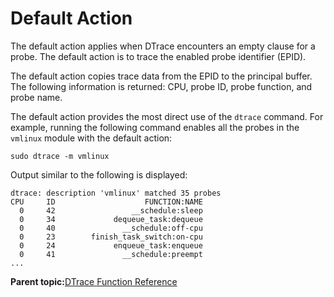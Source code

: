 
# Default Action

The default action applies when DTrace encounters an empty clause for a probe. The default action is to trace the enabled probe identifier \(EPID\).

The default action copies trace data from the EPID to the principal buffer. The following information is returned: CPU, probe ID, probe function, and probe name.

The default action provides the most direct use of the `dtrace` command. For example, running the following command enables all the probes in the `vmlinux` module with the default action:

```
sudo dtrace -m vmlinux
```

Output similar to the following is displayed:

```
dtrace: description 'vmlinux' matched 35 probes
CPU     ID                    FUNCTION:NAME
  0     42                 __schedule:sleep 
  0     34             dequeue_task:dequeue 
  0     40               __schedule:off-cpu 
  0     23        finish_task_switch:on-cpu 
  0     24             enqueue_task:enqueue 
  0     41               __schedule:preempt 
...
```

**Parent topic:**[DTrace Function Reference](../reference/dtrace_functions.md)

